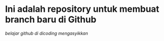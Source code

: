 Ini adalah repository untuk membuat branch baru di Github
==
*belajar github di dicoding mengasyikkan*
